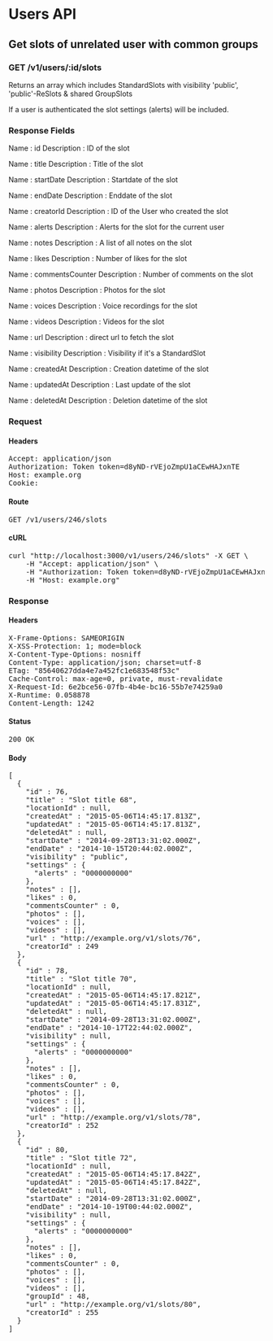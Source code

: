 # Users API

## Get slots of unrelated user with common groups

### GET /v1/users/:id/slots

Returns an array which includes StandardSlots with visibility &#39;public&#39;, &#39;public&#39;-ReSlots &amp; shared GroupSlots

If a user is authenticated the slot settings (alerts) will be included.

### Response Fields

Name : id
Description : ID of the slot

Name : title
Description : Title of the slot

Name : startDate
Description : Startdate of the slot

Name : endDate
Description : Enddate of the slot

Name : creatorId
Description : ID of the User who created the slot

Name : alerts
Description : Alerts for the slot for the current user

Name : notes
Description : A list of all notes on the slot

Name : likes
Description : Number of likes for the slot

Name : commentsCounter
Description : Number of comments on the slot

Name : photos
Description : Photos for the slot

Name : voices
Description : Voice recordings for the slot

Name : videos
Description : Videos for the slot

Name : url
Description : direct url to fetch the slot

Name : visibility
Description : Visibility if it&#39;s a StandardSlot

Name : createdAt
Description : Creation datetime of the slot

Name : updatedAt
Description : Last update of the slot

Name : deletedAt
Description : Deletion datetime of the slot

### Request

#### Headers

<pre>Accept: application/json
Authorization: Token token=d8yND-rVEjoZmpU1aCEwHAJxnTE
Host: example.org
Cookie: </pre>

#### Route

<pre>GET /v1/users/246/slots</pre>

#### cURL

<pre class="request">curl &quot;http://localhost:3000/v1/users/246/slots&quot; -X GET \
	-H &quot;Accept: application/json&quot; \
	-H &quot;Authorization: Token token=d8yND-rVEjoZmpU1aCEwHAJxnTE&quot; \
	-H &quot;Host: example.org&quot;</pre>

### Response

#### Headers

<pre>X-Frame-Options: SAMEORIGIN
X-XSS-Protection: 1; mode=block
X-Content-Type-Options: nosniff
Content-Type: application/json; charset=utf-8
ETag: &quot;85640627dda4e7a452fc1e683548f53c&quot;
Cache-Control: max-age=0, private, must-revalidate
X-Request-Id: 6e2bce56-07fb-4b4e-bc16-55b7e74259a0
X-Runtime: 0.058878
Content-Length: 1242</pre>

#### Status

<pre>200 OK</pre>

#### Body

<pre>[
  {
    "id" : 76,
    "title" : "Slot title 68",
    "locationId" : null,
    "createdAt" : "2015-05-06T14:45:17.813Z",
    "updatedAt" : "2015-05-06T14:45:17.813Z",
    "deletedAt" : null,
    "startDate" : "2014-09-28T13:31:02.000Z",
    "endDate" : "2014-10-15T20:44:02.000Z",
    "visibility" : "public",
    "settings" : {
      "alerts" : "0000000000"
    },
    "notes" : [],
    "likes" : 0,
    "commentsCounter" : 0,
    "photos" : [],
    "voices" : [],
    "videos" : [],
    "url" : "http://example.org/v1/slots/76",
    "creatorId" : 249
  },
  {
    "id" : 78,
    "title" : "Slot title 70",
    "locationId" : null,
    "createdAt" : "2015-05-06T14:45:17.821Z",
    "updatedAt" : "2015-05-06T14:45:17.831Z",
    "deletedAt" : null,
    "startDate" : "2014-09-28T13:31:02.000Z",
    "endDate" : "2014-10-17T22:44:02.000Z",
    "visibility" : null,
    "settings" : {
      "alerts" : "0000000000"
    },
    "notes" : [],
    "likes" : 0,
    "commentsCounter" : 0,
    "photos" : [],
    "voices" : [],
    "videos" : [],
    "url" : "http://example.org/v1/slots/78",
    "creatorId" : 252
  },
  {
    "id" : 80,
    "title" : "Slot title 72",
    "locationId" : null,
    "createdAt" : "2015-05-06T14:45:17.842Z",
    "updatedAt" : "2015-05-06T14:45:17.842Z",
    "deletedAt" : null,
    "startDate" : "2014-09-28T13:31:02.000Z",
    "endDate" : "2014-10-19T00:44:02.000Z",
    "visibility" : null,
    "settings" : {
      "alerts" : "0000000000"
    },
    "notes" : [],
    "likes" : 0,
    "commentsCounter" : 0,
    "photos" : [],
    "voices" : [],
    "videos" : [],
    "groupId" : 48,
    "url" : "http://example.org/v1/slots/80",
    "creatorId" : 255
  }
]</pre>
